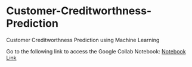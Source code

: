 # Customer-Creditworthness-Prediction

Customer Creditworthness Prediction using Machine Learning

Go to the following link to access the Google Collab Notebook: [Notebook Link](https://colab.research.google.com/drive/11lAACMDv1WliZqCXm-jFs0ReBGSMK2ZG?usp=sharing)
